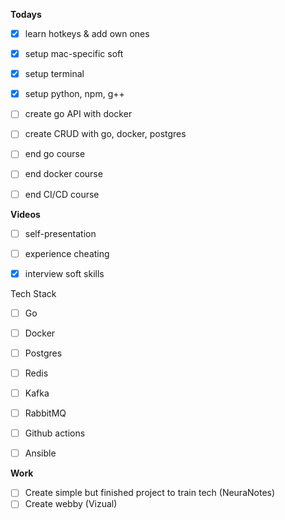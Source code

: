 
**Todays**
- [x] learn hotkeys & add own ones
- [x] setup mac-specific soft
- [x] setup terminal
- [x] setup python, npm, g++
- [ ] create go API with docker
- [ ] create CRUD with go, docker, postgres
- [ ] end go course
- [ ] end docker course
- [ ] end CI/CD course


**Videos**
- [ ] self-presentation
- [ ] experience cheating
- [x] interview soft skills


Tech Stack
- [ ] Go
- [ ] Docker
- [ ] Postgres
- [ ] Redis
- [ ] Kafka
- [ ] RabbitMQ
- [ ] Github actions
- [ ] Ansible


**Work**
- [ ] Create simple but finished project to train tech (NeuraNotes)
- [ ] Create webby (Vizual)